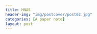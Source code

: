 ```yaml
---
title: HNAS
header-img: "img/postcover/post02.jpg"
categories: [A paper note]
layout: post
---
```


